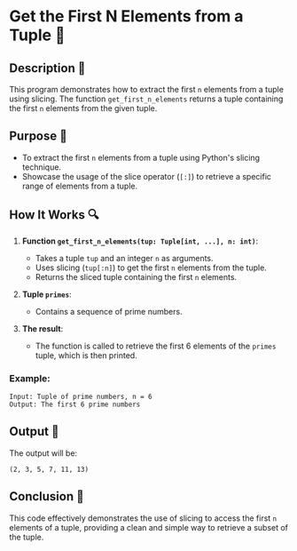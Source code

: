 # Get the First N Elements from a Tuple 🔢

## Description 📝

This program demonstrates how to extract the first `n` elements from a tuple using slicing. The function `get_first_n_elements` returns a tuple containing the first `n` elements from the given tuple.

## Purpose 🎯

-   To extract the first `n` elements from a tuple using Python's slicing technique.
-   Showcase the usage of the slice operator (`[:]`) to retrieve a specific range of elements from a tuple.

## How It Works 🔍

1. **Function `get_first_n_elements(tup: Tuple[int, ...], n: int)`**:

    - Takes a tuple `tup` and an integer `n` as arguments.
    - Uses slicing (`tup[:n]`) to get the first `n` elements from the tuple.
    - Returns the sliced tuple containing the first `n` elements.

2. **Tuple `primes`**:
    - Contains a sequence of prime numbers.
3. **The result**:
    - The function is called to retrieve the first 6 elements of the `primes` tuple, which is then printed.

### Example:

```
Input: Tuple of prime numbers, n = 6
Output: The first 6 prime numbers
```

## Output 📜

The output will be:

```
(2, 3, 5, 7, 11, 13)
```

## Conclusion 🚀

This code effectively demonstrates the use of slicing to access the first `n` elements of a tuple, providing a clean and simple way to retrieve a subset of the tuple.
